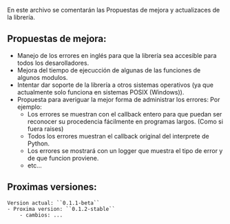 En este archivo se comentarán las Propuestas de mejora y actualizaces de la librería.

## Propuestas de mejora:
- Manejo de los errores en inglés para que la librería sea accesible para todos los desarolladores.
- Mejora del tiempo de ejecucción de algunas de las funciones de algunos modulos.
- Intentar dar soporte de la librería a otros sistemas operativos (ya que actualmente solo funciona en sistemas POSIX (Windows)).
- Propuesta para averiguar la mejor forma de administrar los errores:
   Por ejemplo:
    - Los errores se muestran con el callback entero para que puedan ser reconocer su procedencia fácilmente en programas largos. (Como si fuera raises)
    - Todos los errores muestran el callback original del interprete de Python.
    - Los errores se mostrará con un logger que muestra el tipo de error y de que funcion proviene.
    - etc...


## Proximas versiones:
    Version actual: ``0.1.1-beta``
    - Proxima version: ``0.1.2-stable``
        - cambios: ...
